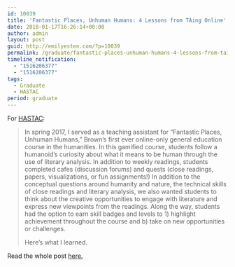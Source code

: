 ```yaml
---
id: 10039
title: 'Fantastic Places, Unhuman Humans: 4 Lessons from TAing Online'
date: 2018-01-17T16:26:14+00:00
author: admin
layout: post
guid: http://emilyesten.com/?p=10039
permalink: /graduate/fantastic-places-unhuman-humans-4-lessons-from-taing-online/
timeline_notification:
  - "1516206377"
  - "1516206377"
tags:
  - Graduate
  - HASTAC
period: graduate
---
```

For <a href="https://www.hastac.org/blogs/sheishistoric/2018/01/15/fantastic-places-unhuman-humans-4-lessons-taing-online" target="_blank" rel="noopener noreferrer">HASTAC</a>:

> In spring 2017, I served as a teaching assistant for &#8220;Fantastic Places, Unhuman Humans,&#8221; Brown&#8217;s first ever online-only general education course in the humanities. In this gamified course, students follow a humanoid&#8217;s curiosity about what it means to be human through the use of literary analysis. In addition to weekly readings, students completed cafes (discussion forums) and quests (close readings, papers, visualizations, or fun assignments!) In addition to the conceptual questions around humanity and nature, the technical skills of close readings and literary analysis, we also wanted students to think about the creative opportunities to engage with literature and express new viewpoints from the readings. Along the way, students had the option to earn skill badges and levels to 1) highlight achievement throughout the course and b) take on new opportunities or challenges.​
>
> Here&#8217;s what I learned.​

Read the whole post [here.](https://www.hastac.org/blogs/sheishistoric/2018/01/15/fantastic-places-unhuman-humans-4-lessons-taing-online)
